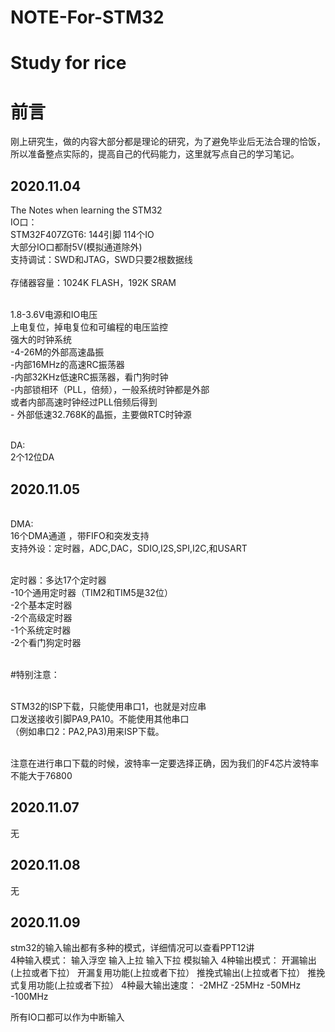 # NOTE-For-STM32
# Study for rice
# 前言

刚上研究生，做的内容大部分都是理论的研究，为了避免毕业后无法合理的恰饭，所以准备整点实际的，提高自己的代码能力，这里就写点自己的学习笔记。

## 2020.11.04
The Notes when learning the STM32
<br>IO口：
<br>STM32F407ZGT6: 144引脚  114个IO
<br>大部分IO口都耐5V(模拟通道除外)
<br>支持调试：SWD和JTAG，SWD只要2根数据线
<br>
<br>存储器容量：1024K FLASH，192K SRAM

<br> 1.8-3.6V电源和IO电压
<br> 上电复位，掉电复位和可编程的电压监控
<br> 强大的时钟系统
<br>       -4-26M的外部高速晶振
<br>       -内部16MHz的高速RC振荡器
<br>       -内部32KHz低速RC振荡器，看门狗时钟
<br>       -内部锁相环（PLL，倍频），一般系统时钟都是外部
<br>         或者内部高速时钟经过PLL倍频后得到
<br>       - 外部低速32.768K的晶振，主要做RTC时钟源

<br>DA:
<br>   2个12位DA
## 2020.11.05
<br>DMA:
<br>   16个DMA通道 ，带FIFO和突发支持
<br>   支持外设：定时器，ADC,DAC，SDIO,I2S,SPI,I2C,和USART

<br>定时器：多达17个定时器
<br> -10个通用定时器（TIM2和TIM5是32位）
<br> -2个基本定时器
<br> -2个高级定时器
<br> -1个系统定时器
<br> -2个看门狗定时器

<br>#特别注意：

<br>   STM32的ISP下载，只能使用串口1，也就是对应串
<br>   口发送接收引脚PA9,PA10。不能使用其他串口  
（例如串口2：PA2,PA3)用来ISP下载。

 
<br> 注意在进行串口下载的时候，波特率一定要选择正确，因为我们的F4芯片波特率不能大于76800

## 2020.11.07
无

## 2020.11.08
无

## 2020.11.09
stm32的输入输出都有多种的模式，详细情况可以查看PPT12讲  
4种输入模式：
       输入浮空
       输入上拉
       输入下拉
       模拟输入
4种输出模式：
      开漏输出(上拉或者下拉）
      开漏复用功能(上拉或者下拉）
      推挽式输出(上拉或者下拉）
      推挽式复用功能(上拉或者下拉）
4种最大输出速度：
       -2MHZ
       -25MHz
       -50MHz
       -100MHz

所有IO口都可以作为中断输入


